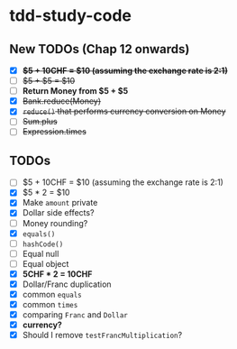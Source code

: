 # tdd-study-code

## New TODOs (Chap 12 onwards)
- [x] ~~**$5 + 10CHF = $10 (assuming the exchange rate is 2:1)**~~
- [ ] ~~$5 + $5 = $10~~
- [ ] **Return Money from $5 + $5**
- [x] ~~Bank.reduce(Money)~~
- [x] ~~`reduce()` that performs currency conversion on Money~~
- [ ] ~~Sum.plus~~
- [ ] ~~Expression.times~~

## TODOs
- [ ] $5 + 10CHF = $10 (assuming the exchange rate is 2:1)
- [x] $5 \* 2 = $10
- [x] Make `amount` private
- [x] Dollar side effects?
- [ ] Money rounding?
- [x] `equals()`
- [ ] `hashCode()`
- [ ] Equal null
- [ ] Equal object
- [x] **5CHF \* 2 = 10CHF**
- [x] Dollar/Franc duplication
- [x] common `equals`
- [x] common `times`
- [x] comparing `Franc` and `Dollar`
- [x] **currency?**
- [x] Should I remove `testFrancMultiplication`?